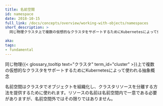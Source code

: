 ```yaml
---
title: 名前空間
id: namespace
date: 2018-10-15
full_link: /docs/concepts/overview/working-with-objects/namespaces
short_description: >
  同じ物理クラスタ上で複数の仮想的なクラスタをサポートするためにKubernetesによって使われる抽象概念

aka:
tags:
- fundamental
---
```

 同じ物理{{< glossary_tooltip text="クラスタ" term_id="cluster" >}}上で複数の仮想的なクラスタをサポートするためにKubernetesによって使われる抽象概念

<!--more-->

名前空間はクラスタでオブジェクトを組織化し、クラスタリソースを分離する方法を提供するために使われます。リソースの名前は名前空間内で一意である必要がありますが、名前空間外ではその限りではありません。
